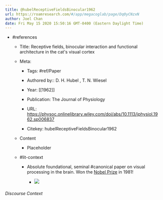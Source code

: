 ```yaml
---
title: @hubelReceptiveFieldsBinocular1962
url: https://roamresearch.com/#/app/megacoglab/page/Dq0yCNzxN
author: Joel Chan
date: Fri May 15 2020 15:50:16 GMT-0400 (Eastern Daylight Time)
---
```


- #references

    - Title: Receptive fields, binocular interaction and functional architecture in the cat's visual cortex

    - Meta:

        - Tags: #ref/Paper

        - Authored by::  D. H. Hubel ,  T. N. Wiesel

        - Year: [[1962]]

        - Publication: The Journal of Physiology

        - URL: https://physoc.onlinelibrary.wiley.com/doi/abs/10.1113/jphysiol.1962.sp006837

        - Citekey: hubelReceptiveFieldsBinocular1962

    - Content

        - Placeholder

    - #lit-context

        - Absolute foundational, seminal #canonical paper on visual processing in the brain. Won the [Nobel Prize](https://www.nobelprize.org/prizes/medicine/1981/summary/) in 1981!

            - ![](https://firebasestorage.googleapis.com/v0/b/firescript-577a2.appspot.com/o/imgs%2Fapp%2Fmegacoglab%2FRh6O28Eko4.png?alt=media&token=b7847ed5-1085-4fc6-b94d-318b1ea439d1)

###### Discourse Context


